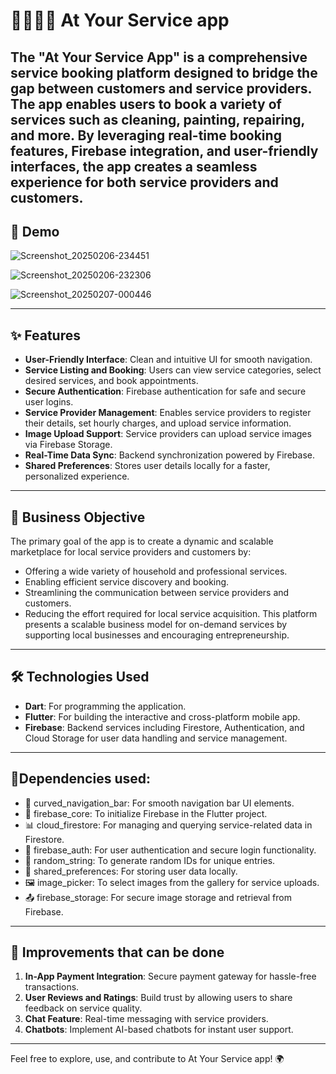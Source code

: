 # 👨‍🔧👩‍🔧 At Your Service app

The "At Your Service App" is a comprehensive service booking platform designed to bridge the gap between customers and service providers. The app enables users to book a variety of services such as cleaning, painting, repairing, and more. By leveraging real-time booking features, Firebase integration, and user-friendly interfaces, the app creates a seamless experience for both service providers and customers.
---

## 📸 Demo

![Screenshot_20250206-234451](https://github.com/user-attachments/assets/2ffb0191-bb59-431c-b33f-59dae34dda5d)

![Screenshot_20250206-232306](https://github.com/user-attachments/assets/7a5d7756-87ee-414c-9391-5a0732ad375b)

![Screenshot_20250207-000446](https://github.com/user-attachments/assets/662e09bf-f512-4ef4-8942-0a18c5e8bf23)

---

## ✨ Features

- **User-Friendly Interface**: Clean and intuitive UI for smooth navigation.
- **Service Listing and Booking**: Users can view service categories, select desired services, and book appointments.
- **Secure Authentication**: Firebase authentication for safe and secure user logins.
- **Service Provider Management**: Enables service providers to register their details, set hourly charges, and upload service information.
- **Image Upload Support**: Service providers can upload service images via Firebase Storage.
- **Real-Time Data Sync**: Backend synchronization powered by Firebase.
- **Shared Preferences**: Stores user details locally for a faster, personalized experience.

---

## 🎯 Business Objective

The primary goal of the app is to create a dynamic and scalable marketplace for local service providers and customers by:
- Offering a wide variety of household and professional services.
- Enabling efficient service discovery and booking.
- Streamlining the communication between service providers and customers.
- Reducing the effort required for local service acquisition.
This platform presents a scalable business model for on-demand services by supporting local businesses and encouraging entrepreneurship.

---


## 🛠️ Technologies Used

- **Dart**: For programming the application.
- **Flutter**: For building the interactive and cross-platform mobile app.
- **Firebase**: Backend services including Firestore, Authentication, and Cloud Storage for user data handling and service management.

---
## 🚀Dependencies used:
- 📱 curved_navigation_bar: For smooth navigation bar UI elements.
- 🔑 firebase_core: To initialize Firebase in the Flutter project.
- 📊 cloud_firestore: For managing and querying service-related data in Firestore.
- 🔐 firebase_auth: For user authentication and secure login functionality.
- 🔢 random_string: To generate random IDs for unique entries.
- 💾 shared_preferences: For storing user data locally.
- 🖼️ image_picker: To select images from the gallery for service uploads.
- 📤 firebase_storage: For secure image storage and retrieval from Firebase.

---

## 🎯 Improvements that can be done

1. **In-App Payment Integration**: Secure payment gateway for hassle-free transactions.
2. **User Reviews and Ratings**: Build trust by allowing users to share feedback on service quality.
3. **Chat Feature**: Real-time messaging with service providers.
4. **Chatbots**: Implement AI-based chatbots for instant user support.

---

Feel free to explore, use, and contribute to At Your Service app! 🌍
